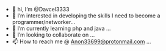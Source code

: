 - 👋 hi, I’m @Davcel3333
- 👀 I’m interested in developing the skills I need to become a programmer/networker...
- 🌱 I’m currently learning php and java ...
- 💞️ I’m looking to collaborate on ...
- 📫 How to reach me @ Anon33699@protonmail.com ...

<!---
Davcel3333/Davcel3333 is a ✨ special ✨ repository because its `README.md` (this file) appears on your GitHub profile.
You can click the Preview link to take a look at your changes.
--->
